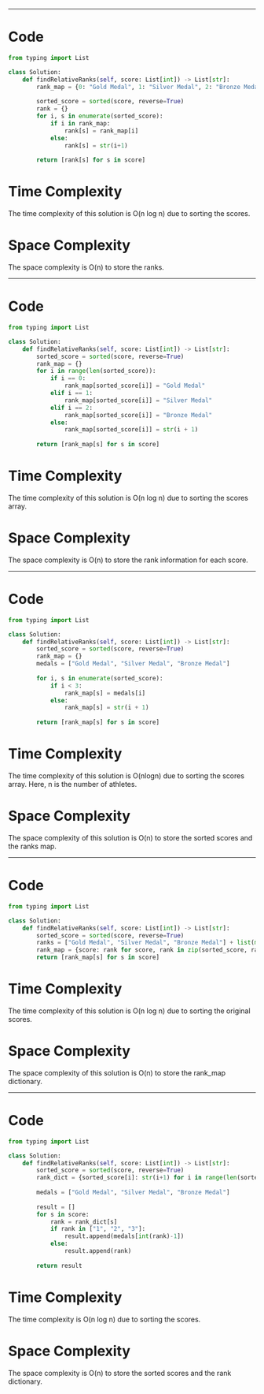 -------------------------------------------------------------------------------
# Code
```python
from typing import List

class Solution:
    def findRelativeRanks(self, score: List[int]) -> List[str]:
        rank_map = {0: "Gold Medal", 1: "Silver Medal", 2: "Bronze Medal"}
        
        sorted_score = sorted(score, reverse=True)
        rank = {}
        for i, s in enumerate(sorted_score):
            if i in rank_map:
                rank[s] = rank_map[i]
            else:
                rank[s] = str(i+1)
        
        return [rank[s] for s in score]
```

# Time Complexity
The time complexity of this solution is O(n log n) due to sorting the scores.

# Space Complexity
The space complexity is O(n) to store the ranks.

-------------------------------------------------------------------------------
# Code
```python
from typing import List

class Solution:
    def findRelativeRanks(self, score: List[int]) -> List[str]:
        sorted_score = sorted(score, reverse=True)
        rank_map = {}
        for i in range(len(sorted_score)):
            if i == 0:
                rank_map[sorted_score[i]] = "Gold Medal"
            elif i == 1:
                rank_map[sorted_score[i]] = "Silver Medal"
            elif i == 2:
                rank_map[sorted_score[i]] = "Bronze Medal"
            else:
                rank_map[sorted_score[i]] = str(i + 1)
        
        return [rank_map[s] for s in score]
``` 

# Time Complexity
The time complexity of this solution is O(n log n) due to sorting the scores array.

# Space Complexity
The space complexity is O(n) to store the rank information for each score.

-------------------------------------------------------------------------------
# Code
```python
from typing import List

class Solution:
    def findRelativeRanks(self, score: List[int]) -> List[str]:
        sorted_score = sorted(score, reverse=True)
        rank_map = {}
        medals = ["Gold Medal", "Silver Medal", "Bronze Medal"]
        
        for i, s in enumerate(sorted_score):
            if i < 3:
                rank_map[s] = medals[i]
            else:
                rank_map[s] = str(i + 1)
        
        return [rank_map[s] for s in score]
```

# Time Complexity
The time complexity of this solution is O(nlogn) due to sorting the scores array. Here, n is the number of athletes.

# Space Complexity
The space complexity of this solution is O(n) to store the sorted scores and the ranks map.

-------------------------------------------------------------------------------
# Code
``` python
from typing import List

class Solution:
    def findRelativeRanks(self, score: List[int]) -> List[str]:
        sorted_score = sorted(score, reverse=True)
        ranks = ["Gold Medal", "Silver Medal", "Bronze Medal"] + list(map(str, range(4, len(score)+1)))
        rank_map = {score: rank for score, rank in zip(sorted_score, ranks)}
        return [rank_map[s] for s in score]
``` 

# Time Complexity
The time complexity of this solution is O(n log n) due to sorting the original scores.

# Space Complexity
The space complexity of this solution is O(n) to store the rank_map dictionary.

-------------------------------------------------------------------------------
# Code
```python
from typing import List

class Solution:
    def findRelativeRanks(self, score: List[int]) -> List[str]:
        sorted_score = sorted(score, reverse=True)
        rank_dict = {sorted_score[i]: str(i+1) for i in range(len(sorted_score))}
        
        medals = ["Gold Medal", "Silver Medal", "Bronze Medal"]
        
        result = []
        for s in score:
            rank = rank_dict[s]
            if rank in ["1", "2", "3"]:
                result.append(medals[int(rank)-1])
            else:
                result.append(rank)
        
        return result
``` 

# Time Complexity
The time complexity is O(n log n) due to sorting the scores.

# Space Complexity
The space complexity is O(n) to store the sorted scores and the rank dictionary.